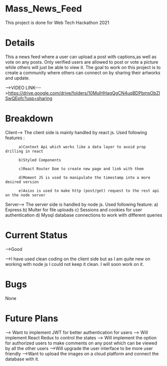 # Mass_News_Feed
This project is done for Web Tech Hackathon 2021

# Details
This a news feed where a user can upload a post with captions,as well as vote on any posts. Only verified users are allowed to post or vote a picture while others will just be 
able to view it. The goal to work on this project is to create a community where others can connect on by sharing their artworks and update.

-->VIDEO LINK--->https://drive.google.com/drive/folders/10MulHHagQgCN4uqBDPbmsObZISwQEpfc?usp=sharing

# Breakdown
Client--> The client side is mainly handled by react js.
          Used following features :
          
          a)Context Api which works like a data layer to avoid prop drilling in react
          
          b)Styled Components
          
          c)React Router Dom to create new page and link with them
          
          d)Moment JS is used to manipulate the timestamp into a more desired version
          
          e)Axios is used to make http (post/get) request to the rest api on the node server
          
Server--> The server side is handled by node js.
          Used following feature:
          a) Express
          b) Multer for file uploads
          c) Sessions and cookies for user authentication
          d) Mysql database connections to work with different queries
          
 # Current Status
 -->Good
 
 -->I have used clean coding on the client side but as I am quite new on working with node js I could not keep it clean. I will soon work on it.
 
 # Bugs
 None
 
 # Future Plans
 
 --> Want to implement JWT for better authentication for users
 --> Will implement React Redux to control the states
 --> Will implement the option for authorized users to make comments on any post which can be viewed by all the other users
 -->Will upgrade the user interface to be more user friendly
 -->Want to upload the images on a cloud platform and connect the database with it.
 
 
